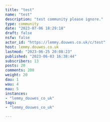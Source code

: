 ```yaml
---
title: "test" 
name: "test"
description: "test community please ignore."
type: community
date: "2023-07-06 18:29:18"
draft: false
nsfw: false
actor_id: "https://lemmy.douwes.co.uk/c/test"
host: lemmy.douwes.co.uk
lastmod: "2023-06-25 20:08:23"
published: "2023-06-03 16:38:44"
subscribers: 13
posts: 20
comments: 200
weight: 20
dau: 1
wau: 4
mau: 5
instances:
- "lemmy_douwes_co_uk"
tags: 
- "lemmy_douwes_co_uk"

---
```

